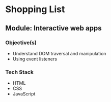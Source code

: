 # Shopping List

## Module: Interactive web apps

### Objective(s)
* Understand DOM traversal and manipulation
* Using event listeners

### Tech Stack
* HTML
* CSS
* JavaScript
